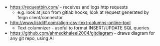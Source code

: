* https://requestbin.com/ - receives and logs http requests
    * e.g. look at json from gitlab hooks; look at request generated by feign client/connector
* http://www.listdiff.com/align-csv-text-columns-online-tool
  * Text columnizer - useful to format INSERT/UPDATE SQL queries
* https://github.com/ahmedkhaleel2004/gitdiagram - draws diagram for any git repo, using AI
